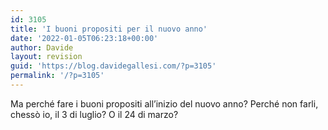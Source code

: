 ```yaml
---
id: 3105
title: 'I buoni propositi per il nuovo anno'
date: '2022-01-05T06:23:18+00:00'
author: Davide
layout: revision
guid: 'https://blog.davidegallesi.com/?p=3105'
permalink: '/?p=3105'
---
```


Ma perché fare i buoni propositi all’inizio del nuovo anno? Perché non farli, chessò io, il 3 di luglio? O il 24 di marzo?
